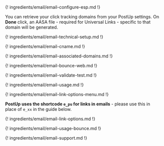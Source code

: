 ---
---

{! ingredients/email/email-configure-esp.md !}

You can retrieve your click tracking domains from your PostUp settings. On **Done** click, an AASA file - required for Universal Links - specific to that domain will be generated.

{! ingredients/email/email-technical-setup.md !}

{! ingredients/email/email-cname.md !}

{! ingredients/email/email-associated-domains.md !}

{! ingredients/email/email-bounce-web.md !}

{! ingredients/email/email-validate-test.md !}

{! ingredients/email/email-usage.md !}

{! ingredients/email/email-link-options-menu.md !}

**PostUp uses the shortcode `e_pu` for links in emails** - please use this in place of `e_xx` in the guide below.

{! ingredients/email/email-link-options.md !}

{! ingredients/email/email-usage-bounce.md !}

{! ingredients/email/email-support.md !}
